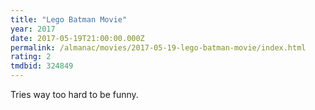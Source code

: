 ```yaml
---
title: "Lego Batman Movie"
year: 2017
date: 2017-05-19T21:00:00.000Z
permalink: /almanac/movies/2017-05-19-lego-batman-movie/index.html
rating: 2
tmdbid: 324849
---
```


Tries way too hard to be funny.